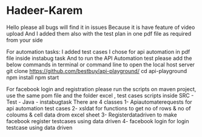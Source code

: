 # Hadeer-Karem

Hello 
please all bugs will find it in issues Because it is have feature of video upload 
And I added them also with the test plan in one pdf file as required from your side 

For automation tasks: 
I added test cases I chose for api automation in pdf file inside instabug task 
And to run the API Automation test please add the below commands in terminal or command line to open the local host server 
git clone https://github.com/bestbuy/api-playground/
cd api-playground
npm install
npm start

For facebook login and registration please run the scripts on maven project, use the same pom file and the folder excel , test cases scripts inside SRC - Test - Java - instabugtask 
There are 4 classes 
1- Apiautomaterequests for api automation test cases 
2- xsldat for functions to get no of rows & no of coloums & cell data drom excel sheet 
3- Registerdatadriven to make facebook register testcases using data driven 
4- facebook login for login testcase using data driven 




